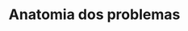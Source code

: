 ---
title: Anatomia dos problemas
layout: template
button: Programação competitiva
filename: anatomia_problema
---